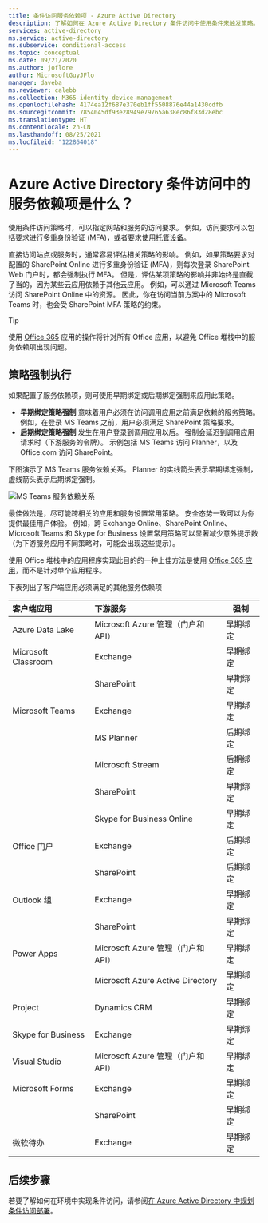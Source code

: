 ```yaml
---
title: 条件访问服务依赖项 - Azure Active Directory
description: 了解如何在 Azure Active Directory 条件访问中使用条件来触发策略。
services: active-directory
ms.service: active-directory
ms.subservice: conditional-access
ms.topic: conceptual
ms.date: 09/21/2020
ms.author: joflore
author: MicrosoftGuyJFlo
manager: daveba
ms.reviewer: calebb
ms.collection: M365-identity-device-management
ms.openlocfilehash: 4174ea12f687e370eb1ff5508876e44a1430cdfb
ms.sourcegitcommit: 7854045df93e28949e79765a638ec86f83d28ebc
ms.translationtype: HT
ms.contentlocale: zh-CN
ms.lasthandoff: 08/25/2021
ms.locfileid: "122864018"
---
```

# <a name="what-are-service-dependencies-in-azure-active-directory-conditional-access"></a>Azure Active Directory 条件访问中的服务依赖项是什么？ 

使用条件访问策略时，可以指定网站和服务的访问要求。 例如，访问要求可以包括要求进行多重身份验证 (MFA)，或者要求使用[托管设备](require-managed-devices.md)。 

直接访问站点或服务时，通常容易评估相关策略的影响。 例如，如果策略要求对配置的 SharePoint Online 进行多重身份验证 (MFA)，则每次登录 SharePoint Web 门户时，都会强制执行 MFA。 但是，评估某项策略的影响并非始终是直截了当的，因为某些云应用依赖于其他云应用。 例如，可以通过 Microsoft Teams 访问 SharePoint Online 中的资源。 因此，你在访问当前方案中的 Microsoft Teams 时，也会受 SharePoint MFA 策略的约束。 

> [!TIP]
> 使用 [Office 365](concept-conditional-access-cloud-apps.md#office-365) 应用的操作将针对所有 Office 应用，以避免 Office 堆栈中的服务依赖项出现问题。

## <a name="policy-enforcement"></a>策略强制执行 

如果配置了服务依赖项，则可使用早期绑定或后期绑定强制来应用此策略。 

- **早期绑定策略强制** 意味着用户必须在访问调用应用之前满足依赖的服务策略。 例如，在登录 MS Teams 之前，用户必须满足 SharePoint 策略要求。 
- **后期绑定策略强制** 发生在用户登录到调用应用以后。 强制会延迟到调用应用请求时（下游服务的令牌）。 示例包括 MS Teams 访问 Planner，以及 Office.com 访问 SharePoint。 

下图演示了 MS Teams 服务依赖关系。 Planner 的实线箭头表示早期绑定强制，虚线箭头表示后期绑定强制。 

![MS Teams 服务依赖关系](./media/service-dependencies/01.png)

最佳做法是，尽可能跨相关的应用和服务设置常用策略。 安全态势一致可以为你提供最佳用户体验。 例如，跨 Exchange Online、SharePoint Online、Microsoft Teams 和 Skype for Business 设置常用策略可以显著减少意外提示数（为下游服务应用不同策略时，可能会出现这些提示）。 

使用 Office 堆栈中的应用程序实现此目的的一种上佳方法是使用 [Office 365 应用](concept-conditional-access-cloud-apps.md#office-365)，而不是针对单个应用程序。

下表列出了客户端应用必须满足的其他服务依赖项  

| 客户端应用         | 下游服务                          | 强制 |
| :--                 | :--                                         | ---         | 
| Azure Data Lake     | Microsoft Azure 管理（门户和 API） | 早期绑定 |
| Microsoft Classroom | Exchange                                    | 早期绑定 |
|                     | SharePoint                                  | 早期绑定 |
| Microsoft Teams     | Exchange                                    | 早期绑定 |
|                     | MS Planner                                  | 后期绑定  |
|                     | Microsoft Stream                            | 后期绑定  |
|                     | SharePoint                                  | 早期绑定 |
|                     | Skype for Business Online                   | 早期绑定 |
| Office 门户       | Exchange                                    | 后期绑定  |
|                     | SharePoint                                  | 后期绑定  |
| Outlook 组      | Exchange                                    | 早期绑定 |
|                     | SharePoint                                  | 早期绑定 |
| Power Apps           | Microsoft Azure 管理（门户和 API） | 早期绑定 |
|                     | Microsoft Azure Active Directory              | 早期绑定 |
| Project             | Dynamics CRM                                | 早期绑定 |
| Skype for Business  | Exchange                                    | 早期绑定 |
| Visual Studio       | Microsoft Azure 管理（门户和 API） | 早期绑定 |
| Microsoft Forms     | Exchange                                    | 早期绑定 |
|                     | SharePoint                                  | 早期绑定 |
| 微软待办     | Exchange                                    | 早期绑定 |

## <a name="next-steps"></a>后续步骤

若要了解如何在环境中实现条件访问，请参阅[在 Azure Active Directory 中规划条件访问部署](plan-conditional-access.md)。
